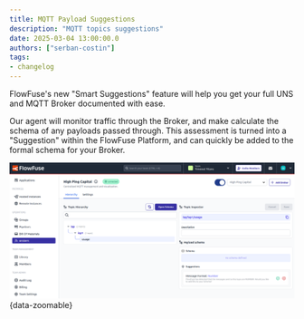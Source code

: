 ```yaml
---
title: MQTT Payload Suggestions  
description: "MQTT topics suggestions"
date: 2025-03-04 13:00:00.0  
authors: ["serban-costin"]  
tags:  
- changelog  
---
```


FlowFuse's new "Smart Suggestions" feature will help you get your full UNS and MQTT Broker documented with ease.

Our agent will monitor traffic through the Broker, and make calculate the schema of any payloads passed through. This assessment is turned into a "Suggestion" within the FlowFuse Platform, and can quickly be added to the formal schema for your Broker.

![MQTT payload suggestions](images/mqtt-schema-suggestions.png){data-zoomable}
